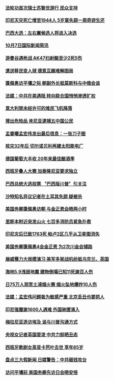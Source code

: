 #### [法轮功首次瑞士苏黎世游行 民众支持](../pages/news202/a1394526.md?t=10081532) 

#### [印尼天灾死亡增至1944人 5岁童失踪一周奇迹生还](../pages/news202/a1394519.md?t=10081532) 

#### [巴西大选：左右翼候选人将进入决选](../pages/news202/a1394515.md?t=10081532) 


#### [10月7日国际新闻简讯](../pages/news202/a1394507.md?t=10081532) 

#### [游曼谷遇枪战 AK47扫射酿至少2死5伤](../pages/news202/a1394497.md?t=10081532) 

#### [遣送移民变人球 德意互踢难解困局](../pages/news202/a1394491.md?t=10081532) 

#### [蓬佩奥访平壤之际 朝副外长抵莫斯科与中俄会谈](../pages/news202/a1394485.md?t=10081532) 

#### [法媒：中共在美遇阻  转向联合国悄悄渗透扩权](../pages/news202/a1394482.md?t=10081532) 


#### [意大利禁未经许可的难民飞机降落](../pages/news202/a1394461.md?t=10081532) 

#### [搜出危险品 肯尼亚逮捕五中国公民](../pages/news202/a1394458.md?t=10081532) 

#### [孟妻曝孟宏伟发出最后信息：一张刀子图](../pages/news202/a1394453.md?t=10081532) 

#### [核灾32年后 切尔诺贝利再建太阳能电厂](../pages/news202/a1394247.md?t=10081532) 

#### [德国葡萄大丰收 20年来最佳酿酒季](../pages/news202/a1394448.md?t=10081532) 

#### [西班牙叠人大赛 加泰隆尼亚要求独立](../pages/news202/a1394447.md?t=10081532) 

#### [巴西总统大选投票 〝巴西版川普〞引关注](../pages/news202/a1394445.md?t=10081532) 


#### [沙特知名异议记者在土耳其失踪 疑被杀](../pages/news202/a1394442.md?t=10081532) 

#### [美国务卿蓬佩奥访朝 与金正恩会晤两小时](../pages/news202/a1394437.md?t=10081532) 

#### [里斯本附近突发山火 七百多消防员紧急扑救](../pages/news202/a1394436.md?t=10081532) 

#### [印尼灾后已致1763死 帕卢2区几乎从卫星图消失](../pages/news202/a1394427.md?t=10081532) 

#### [美国务卿蓬佩奥4会金正恩 为2次川金会铺路](../pages/news202/a1394426.md?t=10081532) 

#### [展威慑力大规模演习 美军多架战机纷抵乌克兰、英国](../pages/news202/a1394411.md?t=10081532) 

#### [海地5.9浅层地震 建物倒塌已知11死逾百人伤](../pages/news202/a1394408.md?t=10081532) 

#### [日75万人观赏土浦烟火赛 烟火坠地爆炸10人伤](../pages/news202/a1394414.md?t=10081532) 

#### [法媒：孟宏伟问题极为敏感严重 北京丢丑也要抓人](../pages/news202/a1394403.md?t=10081532) 

#### [印尼强震逾1600人遇难 外国驰援涌入](../pages/news202/a1394359.md?t=10081532) 

#### [梅拉尼亚造访埃及 谈与川普沟通方式](../pages/news202/a1394383.md?t=10081532) 



#### [央视女记者英国耍泼  中共力挺晒丑态](../pages/news202/a1394387.md?t=10081532) 

#### [西班牙歌剧女高音卡芭叶去世 享年85岁](../pages/news202/a1394379.md?t=10081532) 

#### [盘点三大假新闻 日媒警告：中共砸钱攻台](../pages/news202/a1394360.md?t=10081532) 

#### [访问平壤前  美国务卿先访日会晤安倍](../pages/news202/a1394355.md?t=10081532) 

